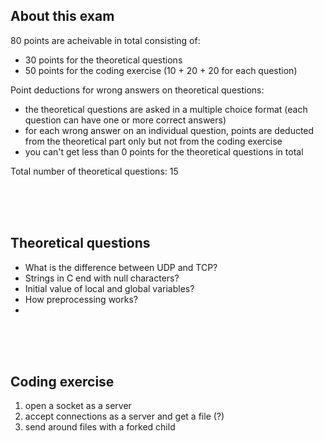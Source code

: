 ## About this exam

80 points are acheivable in total consisting of:

- 30 points for the theoretical questions
- 50 points for the coding exercise (10 + 20 + 20 for each question)

Point deductions for wrong answers on theoretical questions:

- the theoretical questions are asked in a multiple choice format (each question can have one or more correct answers)
- for each wrong answer on an individual question, points are deducted from the theoretical part only but not from the coding exercise
- you can't get less than 0 points for the theoretical questions in total

Total number of theoretical questions: 15

<br><br><br>

## Theoretical questions

- What is the difference between UDP and TCP? 
- Strings in C end with null characters?
- Initial value of local and global variables?
- How preprocessing works?
- 

<br><br><br>

## Coding exercise

1. open a socket as a server
2. accept connections as a server and get a file (?)
3. send around files with a forked child
